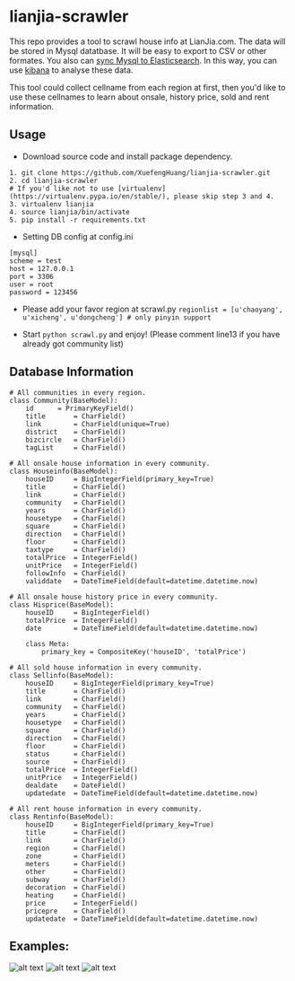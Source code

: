 # lianjia-scrawler
This repo provides a tool to scrawl house info at LianJia.com. The data will be stored in Mysql datatbase. It will be easy to export to CSV or other formates. You also can [sync Mysql to Elasticsearch](https://github.com/siddontang/go-mysql-elasticsearch). In this way, you can use [kibana](https://github.com/elastic/kibana) to analyse these data.

This tool could collect cellname from each region at first, then you'd like to use these cellnames to learn about onsale, history price, sold and rent information.

## Usage
+ Download source code and install package dependency. 
```
1. git clone https://github.com/XuefengHuang/lianjia-scrawler.git
2. cd lianjia-scrawler
# If you'd like not to use [virtualenv](https://virtualenv.pypa.io/en/stable/), please skip step 3 and 4.
3. virtualenv lianjia
4. source lianjia/bin/activate
5. pip install -r requirements.txt
```
+ Setting DB config at config.ini
```
[mysql]
scheme = test
host = 127.0.0.1
port = 3306
user = root
password = 123456
```

+ Please add your favor region at scrawl.py `regionlist = [u'chaoyang', u'xicheng', u'dongcheng'] # only pinyin support`

+ Start `python scrawl.py` and enjoy! (Please comment line13 if you have already got community list)

## Database Information
```
# All communities in every region. 
class Community(BaseModel):
	id 		= PrimaryKeyField()
	title 		= CharField()
	link 		= CharField(unique=True)
	district 	= CharField()
	bizcircle 	= CharField()
	tagList 	= CharField()

# All onsale house information in every community.
class Houseinfo(BaseModel):
	houseID 	= BigIntegerField(primary_key=True)
	title 		= CharField()
	link 		= CharField()
	community 	= CharField()
	years 		= CharField()
	housetype 	= CharField()
	square 		= CharField()
	direction 	= CharField()
	floor 		= CharField()
	taxtype 	= CharField()
	totalPrice 	= IntegerField()
	unitPrice 	= IntegerField()
	followInfo 	= CharField()
	validdate 	= DateTimeField(default=datetime.datetime.now)

# All onsale house history price in every community.
class Hisprice(BaseModel):
	houseID 	= BigIntegerField()
	totalPrice 	= IntegerField()
	date 		= DateTimeField(default=datetime.datetime.now)

	class Meta:
		primary_key = CompositeKey('houseID', 'totalPrice')

# All sold house information in every community.
class Sellinfo(BaseModel):
	houseID 	= BigIntegerField(primary_key=True)
	title 		= CharField()
	link 		= CharField()
	community 	= CharField()
	years 		= CharField()
	housetype 	= CharField()
	square 		= CharField()
	direction 	= CharField()
	floor 		= CharField()
	status 		= CharField()
	source 		= CharField()
	totalPrice 	= IntegerField()
	unitPrice 	= IntegerField()
	dealdate 	= DateField()
	updatedate 	= DateTimeField(default=datetime.datetime.now)

# All rent house information in every community.
class Rentinfo(BaseModel):
	houseID 	= BigIntegerField(primary_key=True)
	title 		= CharField()
	link 		= CharField()
	region 		= CharField()
	zone 		= CharField()
	meters 		= CharField()
	other 		= CharField()
	subway 		= CharField()
	decoration 	= CharField()
	heating 	= CharField()
	price 		= IntegerField()
	pricepre 	= CharField()
	updatedate 	= DateTimeField(default=datetime.datetime.now)
```

## Examples:
![alt text](https://github.com/XuefengHuang/lianjia-scrawler/blob/master/screenshots/example1.png)
![alt text](https://github.com/XuefengHuang/lianjia-scrawler/blob/master/screenshots/example3.png)
![alt text](https://github.com/XuefengHuang/lianjia-scrawler/blob/master/screenshots/example2.png)
